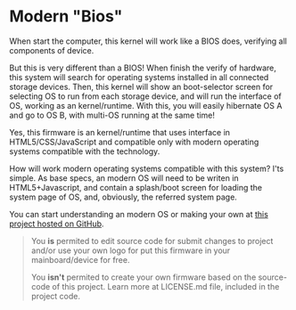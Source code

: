 # Modern "Bios"
When start the computer, this kernel will work like a BIOS does, verifying all components of device.

But this is very different than a BIOS! When finish the verify of hardware, this system will search for operating systems installed in all connected storage devices. Then, this kernel will show an boot-selector screen for selecting OS to run from each storage device, and will run the interface of OS, working as an kernel/runtime. With this, you will easily hibernate OS A and go to OS B, with multi-OS running at the same time!

Yes, this firmware is an kernel/runtime that uses interface in HTML5/CSS/JavaScript and compatible only with modern operating systems compatible with the technology.

How will work modern operating systems compatible with this system? I'ts simple. As base specs, an modern OS will need to be writen in HTML5+Javascript, and contain a splash/boot screen for loading the system page of OS, and, obviously, the referred system page.

You can start understanding an modern OS or making your own at [this project hosted on GitHub](https://github.com/DaniellMesquita/Modern-OS).

> You **is** permited to edit source code for submit changes to project and/or use your own logo for put this firmware in your mainboard/device for free.
> 
> You **isn't** permited to create your own firmware based on the source-code of this project. Learn more at LICENSE.md file, included in the project code.